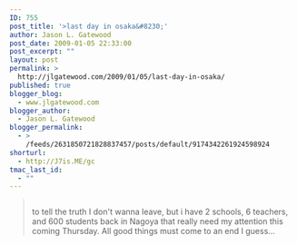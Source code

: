 ```yaml
---
ID: 755
post_title: '>last day in osaka&#8230;'
author: Jason L. Gatewood
post_date: 2009-01-05 22:33:00
post_excerpt: ""
layout: post
permalink: >
  http://jlgatewood.com/2009/01/05/last-day-in-osaka/
published: true
blogger_blog:
  - www.jlgatewood.com
blogger_author:
  - Jason L. Gatewood
blogger_permalink:
  - >
    /feeds/2631850721828837457/posts/default/9174342261924598924
shorturl:
  - http://J7is.ME/gc
tmac_last_id:
  - ""
---
```

><p><a href="http://3.bp.blogspot.com/_ak7utSL2qJE/SWGNihORoOI/AAAAAAAAARw/dsvYlC5dG8c/s1600-h/0_IMAG0164-794508.jpg"><img src="http://www.jlgatewood.com/wp-content/uploads/2010/10/0_IMAG0164-794508.jpg" border="0" alt="" id="BLOGGER_PHOTO_ID_5287663061682987234" /></a></p>to tell the truth I don&#39;t wanna leave, but i have 2 schools, 6 teachers, and 600 students back in Nagoya that really need my attention this coming Thursday.  All good things must come to an end I guess...